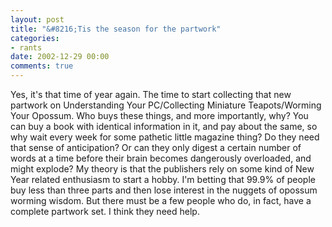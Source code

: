 ```yaml
---
layout: post
title: "&#8216;Tis the season for the partwork"
categories:
- rants
date: 2002-12-29 00:00
comments: true
---
```


<p>Yes, it's that time of year again. The time to start collecting that new partwork on Understanding Your PC/Collecting Miniature Teapots/Worming Your Opossum. Who buys these things, and more importantly, why? You can buy a book with identical information in it, and pay about the same, so why wait every week for some pathetic little magazine thing? Do they need that sense of anticipation? Or can they only digest a certain number of words at a time before their brain becomes dangerously overloaded, and might explode? My theory is that the publishers rely on some kind of New Year related enthusiasm to start a hobby. I'm betting that 99.9% of people buy less than three parts and then lose interest in the nuggets of opossum worming wisdom. But there must be a few people who do, in fact, have a complete partwork set. I think they need help.</p>


